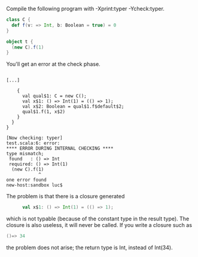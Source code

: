 Compile the following program with -Xprint:typer -Ycheck:typer. 

```scala
class C {
  def f(v: => Int, b: Boolean = true) = 0
}

object t {
  (new C).f(1)
}
```

You'll get an error at the check phase.
```

[...]

    {
      val qual$1: C = new C();
      val x$1: () => Int(1) = (() => 1);
      val x$2: Boolean = qual$1.f$default$2;
      qual$1.f(1, x$2)
    }
  }
}

[Now checking: typer]
test.scala:6: error: 
**** ERROR DURING INTERNAL CHECKING ****
type mismatch;
 found   : () => Int
 required: () => Int(1)
  (new C).f(1)
            ^
one error found
new-host:sandbox luc$ 
```

The problem is that there is a closure generated 
```scala
      val x$1: () => Int(1) = (() => 1);
```
which is not typable (because of the constant type in the result type). The closure is also useless, it will never be called. If you write a closure such as 
```scala
()=> 34
```
the problem does not arise; the return type is Int, instead of Int(34).
